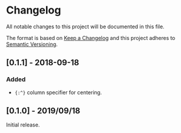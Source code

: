 # Changelog

All notable changes to this project will be documented in this file.

The format is based on [Keep a Changelog] and this project adheres to
[Semantic Versioning].

[Keep a Changelog]: http://keepachangelog.com/en/1.0.0/
[Semantic Versioning]: http://semver.org/spec/v2.0.0.html

## [0.1.1] - 2018-09-18

### Added
- `{:^}` column specifier for centering.

## [0.1.0] - 2019/09/18

Initial release.

